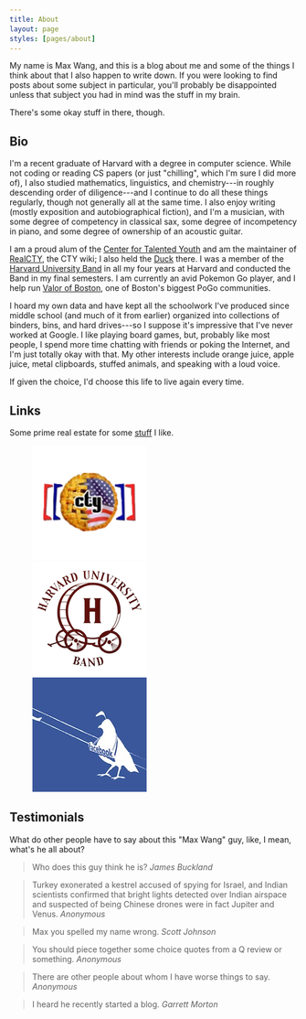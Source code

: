 ```yaml
---
title: About
layout: page
styles: [pages/about]
---
```


My name is Max Wang, and this is a blog about me and some of the things I think
about that I also happen to write down.  If you were looking to find posts
about some subject in particular, you'll probably be disappointed unless that
subject you had in mind was the stuff in my brain.

There's some okay stuff in there, though.

## Bio ##

I'm a recent graduate of Harvard with a degree in computer science.  While not
coding or reading CS papers (or just "chilling", which I'm sure I did more of),
I also studied mathematics, linguistics, and chemistry---in roughly descending
order of diligence---and I continue to do all these things regularly, though
not generally all at the same time.  I also enjoy writing (mostly exposition
and autobiographical fiction), and I'm a musician, with some degree of
competency in classical sax, some degree of incompetency in piano, and some
degree of ownership of an acoustic guitar.

I am a proud alum of the [Center for Talented Youth][1] and am the maintainer
of [RealCTY][2], the CTY wiki; I also held the [Duck][3] there.  I was a member
of the [Harvard University Band][4] in all my four years at Harvard and
conducted the Band in my final semesters.  I am currently an avid Pokemon Go
player, and I help run [Valor of Boston][5], one of Boston's biggest PoGo
communities.

I hoard my own data and have kept all the schoolwork I've produced since middle
school (and much of it from earlier) organized into collections of binders,
bins, and hard drives---so I suppose it's impressive that I've never worked at
Google.  I like playing board games, but, probably like most people, I spend
more time chatting with friends or poking the Internet, and I'm just totally
okay with that.  My other interests include orange juice, apple juice, metal
clipboards, stuffed animals, and speaking with a loud voice.

If given the choice, I'd choose this life to live again every time.

## Links ##

Some prime real estate for some [stuff](/stuff/) I like.

<figure class="equidist-center">
  <div><a href="http://www.realcty.org">
    <img class="image-wrap cutout" src="/img/logos/realcty.png"/>
  </a></div>
  <div><a href="http://www.harvardband.org">
    <img class="image-wrap cutout" src="/img/logos/hub.png"/>
  </a></div>
  <div><a href="https://www.facebook.com/Engineering">
    <img class="image-wrap cutout" src="/img/logos/fb-eng.jpg"/>
  </a></div>
</figure>

## Testimonials ##

What do other people have to say about this "Max Wang" guy, like, I mean,
what's he all about?

> Who does this guy think he is?
> <cite>James Buckland</cite>

> Turkey exonerated a kestrel accused of spying for Israel, and Indian
> scientists confirmed that bright lights detected over Indian airspace and
> suspected of being Chinese drones were in fact Jupiter and Venus.
> <cite>Anonymous</cite>

> Max you spelled my name wrong.
> <cite>Scott Johnson</cite>

> You should piece together some choice quotes from a Q review or something.
> <cite>Anonymous</cite>

> There are other people about whom I have worse things to say.
> <cite>Anonymous</cite>

> I heard he recently started a blog.
> <cite>Garrett Morton</cite>


[1]: http://cty.jhu.edu/            "CTY"
[2]: http://www.realcty.org/        "RealCTY"
[3]: http://www.realcty.org/mw/index.php?title=Trinity_(Session_2)#The_Holder_of_the_Duck
  "The Holder of the Duck"
[4]: http://www.harvardband.org/    "Harvard University Band"
[5]: https://www.valorofboston.com/ "Valor of Boston"
